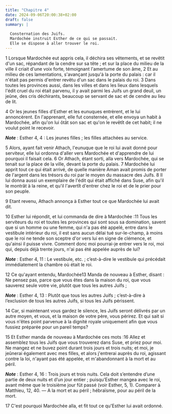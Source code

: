 ```yaml
---
title: "Chapitre 4"
date: 2024-09-06T20:00:38+02:00
draft: false
summary: |
  
  Consternation des Juifs.
  Mardochée instruit Esther de ce qui se passait.
  Elle se dispose à aller trouver le roi.
---
```



1 Lorsque Mardochée eut appris cela, il déchira ses vêtements, et se revêtit d'un sac, répandant de la cendre sur sa tête ; et sur la place du milieu de la ville il criait d'une voix forte, témoignant l'amertume de son âme, 2 Et au milieu de ces lamentations, s'avançant jusqu'à la porte du palais : car il n'était pas permis d'entrer revêtu d'un sac dans le palais du roi. 3 Dans toutes les provinces aussi, dans les villes et dans les lieux dans lesquels l'édit cruel du roi était parvenu, il y avait parmi les Juifs un grand deuil, un jeûne, des cris déchirants, beaucoup se servant de sac et de cendre au lieu de lit.


4 Or les jeunes filles d'Esther et les eunuques entrèrent, et le lui annoncèrent. En l'apprenant, elle fut consternée, et elle envoya un habit à Mardochée, afin qu'on lui ôtât son sac et qu'on le revêtît de cet habit; il ne voulut point le recevoir.

***Note*** :  Esther 4, 4 : Les jeunes filles ; les filles attachées au service.

5 Alors, ayant fait venir Athach, l'eunuque que le roi lui avait donné pour serviteur, elle lui ordonna d'aller vers Mardochée et d'apprendre de lui pourquoi il faisait cela. 6 Or Athach, étant sorti, alla vers Mardochée, qui se tenait sur la place de la ville, devant la porte du palais. 7 Mardochée lui apprit tout ce qui était arrivé, de quelle manière Aman avait promis de porter de l'argent dans les trésors du roi par le moyen du massacre des Juifs. 8 Il lui donna aussi un exemplaire de l'édit qui était affiché dans Suse, afin qu'il le montrât à la reine, et qu'il l'avertît d'entrer chez le roi et de le prier pour son peuple.


9 Etant revenu, Athach annonça à Esther tout ce que Mardochée lui avait dit.


10 Esther lui répondit, et lui commanda de dire à Mardochée :11 Tous les serviteurs du roi et toutes les provinces qui sont sous sa domination, savent que si un homme ou une femme, qui n'a pas été appelé, entre dans le vestibule intérieur du roi, il est sans aucun délai tué sur-le-champ, à moins que le roi ne tende son sceptre d'or vers lui en signe de clémence, et qu'ainsi il puisse vivre. Comment donc moi pourrai-je entrer vers le roi, moi qui, depuis déjà trente jours, n'ai pas été appelée auprès de lui?

***Note*** :  Esther 4, 11 : Le vestibule, etc. ; c’est-à-dire le vestibule qui précédait immédiatement la chambre où était le roi.


12 Ce qu'ayant entendu, Mardochée13 Manda de nouveau à Esther, disant : Ne pensez pas, parce que vous êtes dans la maison du roi, que vous sauverez seule votre vie, plutôt que tous les autres Juifs ;

***Note*** :  Esther 4, 13 : Plutôt que tous les autres Juifs ; c’est-à-dire à l’exclusion de tous les autres Juifs, si tous les Juifs périssent.

14 Car, si maintenant vous gardez le silence, les Juifs seront délivrés par un autre moyen, et vous, et la maison de votre père, vous périrez. Et qui sait si vous n'êtes point parvenue à la dignité royale uniquement afin que vous fussiez préparée pour un pareil temps?


15 Et Esther manda de nouveau à Mardochée ces mots :16 Allez et assemblez tous les Juifs que vous trouverez dans Suse, et priez pour moi. Ne mangez et ne buvez point durant trois jours et trois nuits; et moi, je jeûnerai également avec mes filles, et alors j'entrerai auprès du roi, agissant contre la loi, n'ayant pas été appelée, et m'abandonnant à la mort et au péril.

***Note*** :  Esther 4, 16 : Trois jours et trois nuits. Cela doit s’entendre d’une partie de deux nuits et d’un jour entier ; puisqu’Esther mangea avec le roi, avant même que le troisième jour fût passé (voir Esther, 5, 1). Comparer à Matthieu, 12, 40. ― A la mort et au péril ; hébraïsme, pour au péril de la mort.


17 C'est pourquoi Mardochée alla, et fit tout ce qu'Esther lui avait ordonné.

